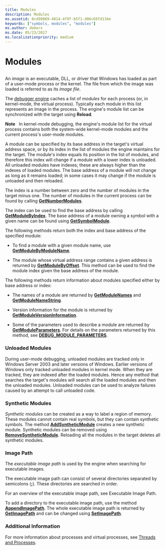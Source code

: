 ```yaml
---
title: Modules
description: Modules
ms.assetid: 0cd99869-4014-4f9f-b5f1-d06c69fd134e
keywords: ["symbols, modules", "modules"]
ms.author: domars
ms.date: 05/23/2017
ms.localizationpriority: medium
---
```


# Modules


## <span id="modules"></span><span id="MODULES"></span>


An *image* is an executable, DLL, or driver that Windows has loaded as part of a user-mode process or the kernel. The file from which the image was loaded is referred to as its *image file*.

The [debugger engine](introduction.md#debugger-engine) caches a list of *modules* for each process (or, in kernel-mode, the virtual process). Typically each module in this list represents an image in the process. The engine's module list can be synchronized with the target using **Reload**.

**Note**   In kernel-mode debugging, the engine's module list for the virtual process contains both the system-wide kernel-mode modules and the current process's user-mode modules.

 

A module can be specified by its base address in the target's virtual address space, or by its index in the list of modules the engine maintains for the target. The module's index equals its position in the list of modules, and therefore this index will change if a module with a lower index is unloaded. All unloaded modules have indexes; these are always higher than the indexes of loaded modules. The base address of a module will not change as long as it remains loaded; in some cases it may change if the module is unloaded and then reloaded.

The index is a number between zero and the number of modules in the target minus one. The number of modules in the current process can be found by calling [**GetNumberModules**](https://msdn.microsoft.com/library/windows/hardware/ff547927).

The index can be used to find the base address by calling [**GetModuleByIndex**](https://msdn.microsoft.com/library/windows/hardware/ff547080). The base address of a module owning a symbol with a given name can be found using [**GetSymbolModule**](https://msdn.microsoft.com/library/windows/hardware/ff549112).

The following methods return both the index and base address of the specified module:

-   To find a module with a given module name, use [**GetModuleByModuleName**](https://msdn.microsoft.com/library/windows/hardware/ff547095).

-   The module whose virtual address range contains a given address is returned by [**GetModuleByOffset**](https://msdn.microsoft.com/library/windows/hardware/ff547132). This method can be used to find the module index given the base address of the module.

The following methods return information about modules specified either by base address or index:

-   The names of a module are returned by [**GetModuleNames**](https://msdn.microsoft.com/library/windows/hardware/ff547146) and [**GetModuleNameString**](https://msdn.microsoft.com/library/windows/hardware/ff547149).

-   Version information for the module is returned by [**GetModuleVersionInformation**](https://msdn.microsoft.com/library/windows/hardware/ff547170).

-   Some of the parameters used to describe a module are returned by [**GetModuleParameters**](https://msdn.microsoft.com/library/windows/hardware/ff547161). For details on the parameters returned by this method, see [**DEBUG\_MODULE\_PARAMETERS**](https://msdn.microsoft.com/library/windows/hardware/ff541514).

### <span id="unloaded_modules"></span><span id="UNLOADED_MODULES"></span>Unloaded Modules

During user-mode debugging, unloaded modules are tracked only in Windows Server 2003 and later versions of Windows. Earlier versions of Windows only tracked unloaded modules in kernel mode. When they are tracked, they are indexed after the loaded modules. Hence any method that searches the target's modules will search all the loaded modules and then the unloaded modules. Unloaded modules can be used to analyze failures caused by an attempt to call unloaded code.

### <span id="synthetic_modules"></span><span id="SYNTHETIC_MODULES"></span> Synthetic Modules

*Synthetic modules* can be created as a way to label a region of memory. These modules cannot contain real symbols, but they can contain synthetic symbols. The method [**AddSyntheticModule**](https://msdn.microsoft.com/library/windows/hardware/ff537937) creates a new synthetic module. Synthetic modules can be removed using [**RemoveSyntheticModule**](https://msdn.microsoft.com/library/windows/hardware/ff554536). Reloading all the modules in the target deletes all synthetic modules.

### <span id="image_path"></span><span id="IMAGE_PATH"></span>Image Path

The *executable image path* is used by the engine when searching for executable images.

The executable image path can consist of several directories separated by semicolons (**;**). These directories are searched in order.

For an overview of the executable image path, see Executable Image Path.

To add a directory to the executable image path, use the method [**AppendImagePath**](https://msdn.microsoft.com/library/windows/hardware/ff538092). The whole executable image path is returned by [**GetImagePath**](https://msdn.microsoft.com/library/windows/hardware/ff546851) and can be changed using [**SetImagePath**](https://msdn.microsoft.com/library/windows/hardware/ff556708).

### <span id="additional_information"></span><span id="ADDITIONAL_INFORMATION"></span>Additional Information

For more information about processes and virtual processes, see [Threads and Processes](controlling-threads-and-processes.md).

 

 





